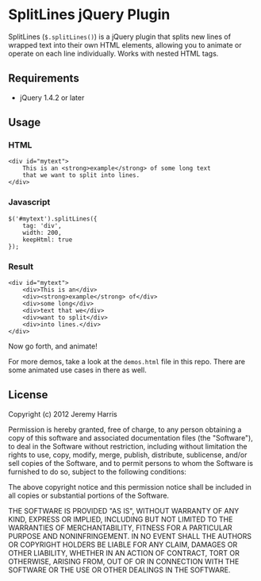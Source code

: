 # SplitLines jQuery Plugin

SplitLines (`$.splitLines()`) is a jQuery plugin that splits new lines of wrapped
text into their own HTML elements, allowing you to animate or operate on each
line individually. Works with nested HTML tags.

## Requirements

- jQuery 1.4.2 or later

## Usage

### HTML

    <div id="mytext">
        This is an <strong>example</strong> of some long text 
        that we want to split into lines.
    </div>

### Javascript

    $('#mytext').splitLines({
        tag: 'div',
        width: 200,
        keepHtml: true
    });

### Result

    <div id="mytext">
        <div>This is an</div>
        <div><strong>example</strong> of</div>
        <div>some long</div>
        <div>text that we</div>
        <div>want to split</div>
        <div>into lines.</div>
    </div>

Now go forth, and animate!

For more demos, take a look at the `demos.html` file in this repo. There are
some animated use cases in there as well.

## License 

Copyright (c) 2012 Jeremy Harris

Permission is hereby granted, free of charge, to any person obtaining a copy of 
this software and associated documentation files (the "Software"), to deal in 
the Software without restriction, including without limitation the rights to 
use, copy, modify, merge, publish, distribute, sublicense, and/or sell copies of 
the Software, and to permit persons to whom the Software is furnished to do so, 
subject to the following conditions:

The above copyright notice and this permission notice shall be included in all 
copies or substantial portions of the Software.

THE SOFTWARE IS PROVIDED "AS IS", WITHOUT WARRANTY OF ANY KIND, EXPRESS OR 
IMPLIED, INCLUDING BUT NOT LIMITED TO THE WARRANTIES OF MERCHANTABILITY, FITNESS 
FOR A PARTICULAR PURPOSE AND NONINFRINGEMENT. IN NO EVENT SHALL THE AUTHORS OR 
COPYRIGHT HOLDERS BE LIABLE FOR ANY CLAIM, DAMAGES OR OTHER LIABILITY, WHETHER 
IN AN ACTION OF CONTRACT, TORT OR OTHERWISE, ARISING FROM, OUT OF OR IN CONNECTION 
WITH THE SOFTWARE OR THE USE OR OTHER DEALINGS IN THE SOFTWARE.